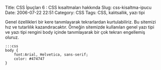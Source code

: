 Title: CSS İpuçları  6 : CSS kısaltmaları hakkında
Slug: css-kisaltma-ipucu
Date: 2006-07-22 22:51
Category: CSS
Tags: CSS, kalıtsallık, yazı tipi

Genel özellikleri bir kere tanımlayarak tekrarlardan kurtulabiliriz. Bu
sitemizi hız ve tutarlılık kazandıracaktır. Örneğin sitemizde kullanılan
genel yazı tipi ve yazı tipi rengini body içinde tanımlayarak bir çok
tekrarı engellemiş oluruz.
	
	:::css
	body {
		font:Arial, Helvetica, sans-serif; 
		color: #474747
	} 
